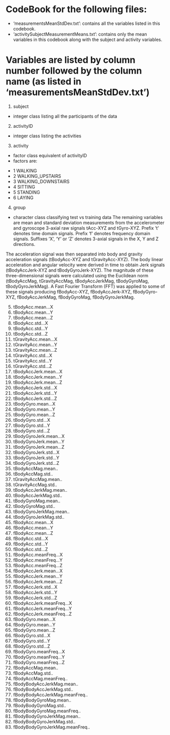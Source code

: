 CodeBook for the following files:
=================================
* ‘measurementsMeanStdDev.txt’: contains all the variables listed in this codebook.
* ‘activitySubjectMeasurementMeans.txt’: contains only the mean variables in this codebook along with the subject and activity variables.

Variables are listed by column number followed by the column name (as listed in ‘measurementsMeanStdDev.txt’)
==================================

1. subject
- integer class listing all the participants of the data
2. activityID
- integer class listing the activities
3. activity
- factor class equivalent of activityID
- factors are: 
* 1 WALKING
* 2 WALKING_UPSTAIRS
* 3 WALKING_DOWNSTAIRS
* 4 SITTING
* 5 STANDING
* 6 LAYING
4. group
- character class classifying test vs training data
The remaining variables are mean and standard deviation measurements from the accelerometer and gyroscope 3-axial raw signals tAcc-XYZ and tGyro-XYZ. Prefix ’t’ denotes time domain signals. Prefix ‘f’ denotes frequency domain signals. Suffixes ’X’, ‘Y’ or ‘Z’ denotes 3-axial signals in the X, Y and Z directions.

The acceleration signal was then separated into body and gravity acceleration signals (tBodyAcc-XYZ and tGravityAcc-XYZ). The body linear acceleration and angular velocity were derived in time to obtain Jerk signals (tBodyAccJerk-XYZ and tBodyGyroJerk-XYZ). The magnitude of these three-dimensional signals were calculated using the Euclidean norm (tBodyAccMag, tGravityAccMag, tBodyAccJerkMag, tBodyGyroMag, tBodyGyroJerkMag). A Fast Fourier Transform (FFT) was applied to some of these signals producing fBodyAcc-XYZ, fBodyAccJerk-XYZ, fBodyGyro-XYZ, fBodyAccJerkMag, fBodyGyroMag, fBodyGyroJerkMag.

5. tBodyAcc.mean...X
6. tBodyAcc.mean...Y
7. tBodyAcc.mean...Z
8. tBodyAcc.std...X
9. tBodyAcc.std...Y
10. tBodyAcc.std...Z
11. tGravityAcc.mean...X
12. tGravityAcc.mean...Y
13. tGravityAcc.mean...Z
14. tGravityAcc.std...X
15. tGravityAcc.std...Y
16. tGravityAcc.std...Z
17. tBodyAccJerk.mean...X
18. tBodyAccJerk.mean...Y
19. tBodyAccJerk.mean...Z
20. tBodyAccJerk.std...X
21. tBodyAccJerk.std...Y
22. tBodyAccJerk.std...Z
23. tBodyGyro.mean...X
24. tBodyGyro.mean...Y
25. tBodyGyro.mean...Z
26. tBodyGyro.std...X
27. tBodyGyro.std...Y
28. tBodyGyro.std...Z
29. tBodyGyroJerk.mean...X
30. tBodyGyroJerk.mean...Y
31. tBodyGyroJerk.mean...Z
32. tBodyGyroJerk.std...X
33. tBodyGyroJerk.std...Y
34. tBodyGyroJerk.std...Z
35. tBodyAccMag.mean..
36. tBodyAccMag.std..
37. tGravityAccMag.mean..
38. tGravityAccMag.std..
39. tBodyAccJerkMag.mean..
40. tBodyAccJerkMag.std..
41. tBodyGyroMag.mean..
42. tBodyGyroMag.std..
43. tBodyGyroJerkMag.mean..
44. tBodyGyroJerkMag.std..
45. fBodyAcc.mean...X
46. fBodyAcc.mean...Y
47. fBodyAcc.mean...Z
48. fBodyAcc.std...X
49. fBodyAcc.std...Y
50. fBodyAcc.std...Z
51. fBodyAcc.meanFreq...X
52. fBodyAcc.meanFreq...Y
53. fBodyAcc.meanFreq...Z
54. fBodyAccJerk.mean...X
55. fBodyAccJerk.mean...Y
56. fBodyAccJerk.mean...Z
57. fBodyAccJerk.std...X
58. fBodyAccJerk.std...Y
59. fBodyAccJerk.std...Z
60. fBodyAccJerk.meanFreq...X
61. fBodyAccJerk.meanFreq...Y
62. fBodyAccJerk.meanFreq...Z
63. fBodyGyro.mean...X
64. fBodyGyro.mean...Y
65. fBodyGyro.mean...Z
66. fBodyGyro.std...X
67. fBodyGyro.std...Y
68. fBodyGyro.std...Z
69. fBodyGyro.meanFreq...X
70. fBodyGyro.meanFreq...Y
71. fBodyGyro.meanFreq...Z
72. fBodyAccMag.mean..
73. fBodyAccMag.std..
74. fBodyAccMag.meanFreq..
75. fBodyBodyAccJerkMag.mean..
76. fBodyBodyAccJerkMag.std..
77. fBodyBodyAccJerkMag.meanFreq..
78. fBodyBodyGyroMag.mean..
79. fBodyBodyGyroMag.std..
80. fBodyBodyGyroMag.meanFreq..
81. fBodyBodyGyroJerkMag.mean..
82. fBodyBodyGyroJerkMag.std..
83. fBodyBodyGyroJerkMag.meanFreq..
